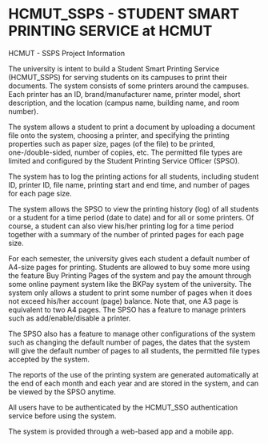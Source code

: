 # HCMUT_SSPS - STUDENT SMART PRINTING SERVICE at HCMUT
HCMUT - SSPS Project Information

The university is intent to build a Student Smart Printing Service (HCMUT_SSPS) for serving 
students on its campuses to print their documents.
The system consists of some printers around the campuses. Each printer has an ID, 
brand/manufacturer name, printer model, short description, and the location (campus name, 
building name, and room number).

The system allows a student to print a document by uploading a document file onto the system, 
choosing a printer, and specifying the printing properties such as paper size, pages (of the file) to 
be printed, one-/double-sided, number of copies, etc. The permitted file types are limited and 
configured by the Student Printing Service Officer (SPSO). 

The system has to log the printing actions for all students, including student ID, printer ID, file 
name, printing start and end time, and number of pages for each page size.

The system allows the SPSO to view the printing history (log) of all students or a student for a 
time period (date to date) and for all or some printers. Of course, a student can also view his/her 
printing log for a time period together with a summary of the number of printed pages for each 
page size.

For each semester, the university gives each student a default number of A4-size pages for 
printing. Students are allowed to buy some more using the feature Buy Printing Pages of the 
system and pay the amount through some online payment system like the BKPay system of the 
university. The system only allows a student to print some number of pages when it does not 
exceed his/her account (page) balance. Note that, one A3 page is equivalent to two A4 pages.
The SPSO has a feature to manage printers such as add/enable/disable a printer.

The SPSO also has a feature to manage other configurations of the system such as changing the 
default number of pages, the dates that the system will give the default number of pages to all 
students, the permitted file types accepted by the system.

The reports of the use of the printing system are generated automatically at the end of each 
month and each year and are stored in the system, and can be viewed by the SPSO anytime.

All users have to be authenticated by the HCMUT_SSO authentication service before using the 
system.

The system is provided through a web-based app and a mobile app.

